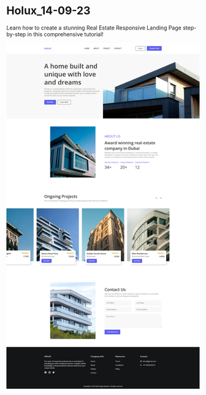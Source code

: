# Holux_14-09-23
Learn how to create a stunning Real Estate Responsive Landing Page step-by-step in this comprehensive tutorial!

![Иллюстрация к проекту](https://github.com/BichevAlexandr/html-template-website-Holux/raw/main/demo.png)